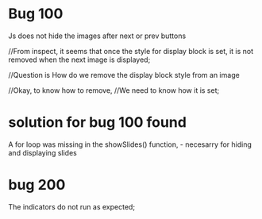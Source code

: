 # Bug 100
Js does not hide the images after next or prev buttons

//From inspect, it seems that once the style for display block is set, it is not removed when the next image is displayed;

//Question is 
How do we remove the display block style from an image 

//Okay, to know how to remove,
//We need to know how it is set;


# solution for bug 100 found
A for loop was missing in the showSlides() function, - necesarry for hiding and displaying slides


# bug 200
The indicators do not run as expected;




